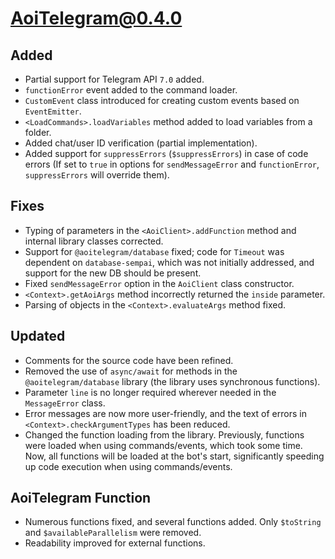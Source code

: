 # AoiTelegram@0.4.0 

## Added

* Partial support for Telegram API `7.0` added.
* `functionError` event added to the command loader.
* `CustomEvent` class introduced for creating custom events based on `EventEmitter`.
* `<LoadCommands>.loadVariables` method added to load variables from a folder.
* Added chat/user ID verification (partial implementation).
* Added support for `suppressErrors` (`$suppressErrors`) in case of code errors (If set to `true` in options for `sendMessageError` and `functionError`, `suppressErrors` will override them).

## Fixes

* Typing of parameters in the `<AoiClient>.addFunction` method and internal library classes corrected.
* Support for `@aoitelegram/database` fixed; code for `Timeout` was dependent on `database-sempai`, which was not initially addressed, and support for the new DB should be present.
* Fixed `sendMessageError` option in the `AoiClient` class constructor.
* `<Context>.getAoiArgs` method incorrectly returned the `inside` parameter.
* Parsing of objects in the `<Context>.evaluateArgs` method fixed.

## Updated

* Comments for the source code have been refined.
* Removed the use of `async/await` for methods in the `@aoitelegram/database` library (the library uses synchronous functions).
* Parameter `line` is no longer required wherever needed in the `MessageError` class.
* Error messages are now more user-friendly, and the text of errors in `<Context>.checkArgumentTypes` has been reduced.
* Changed the function loading from the library. Previously, functions were loaded when using commands/events, which took some time. Now, all functions will be loaded at the bot's start, significantly speeding up code execution when using commands/events.

## AoiTelegram Function

* Numerous functions fixed, and several functions added. Only `$toString` and `$availableParallelism` were removed.
* Readability improved for external functions.